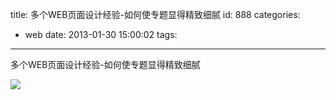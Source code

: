 title: 多个WEB页面设计经验-如何使专题显得精致细腻
id: 888
categories:
  - web
date: 2013-01-30 15:00:02
tags:
---

多个WEB页面设计经验-如何使专题显得精致细腻
</br>

![](http://m3.img.libdd.com/farm4/2013/0125/13/B33D6EF07EF4A86572F13C873634073D61C8F70E896C5_500_4150.jpg)</img>
</br>